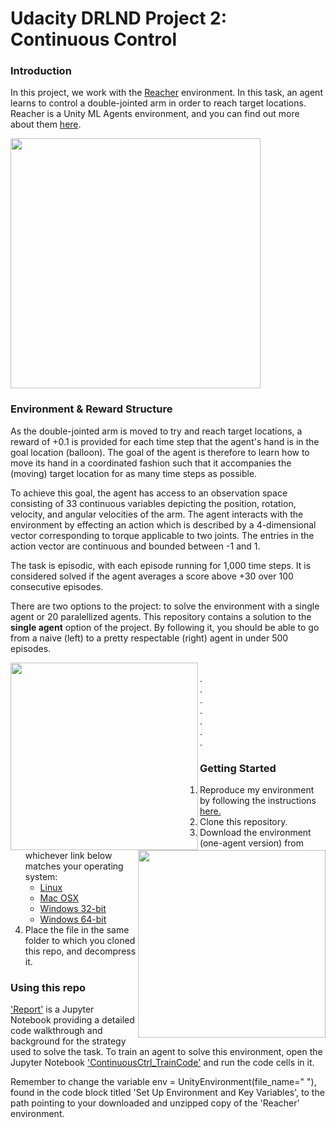 # Udacity DRLND Project 2: Continuous Control

### Introduction

In this project, we work with the [Reacher](https://github.com/Unity-Technologies/ml-agents/blob/master/docs/Learning-Environment-Examples.md#reacher) environment. In this task, an agent learns to control a double-jointed arm in order to reach target locations. Reacher is a Unity ML Agents environment, and you can find out more about them [here](https://github.com/Unity-Technologies/ml-agents).  

<img src="https://user-images.githubusercontent.com/10624937/43851024-320ba930-9aff-11e8-8493-ee547c6af349.gif" width="400"/>

### Environment & Reward Structure
As the double-jointed arm is moved to try and reach target locations, a reward of +0.1 is provided for each time step that the agent's hand is in the goal location (balloon). The goal of the agent is therefore to learn how to move its hand in a coordinated fashion such that it accompanies the (moving) target location for as many time steps as possible.  

To achieve this goal, the agent has access to an observation space consisting of 33 continuous variables depicting the position, rotation, velocity, and angular velocities of the arm. The agent interacts with the environment by effecting an action which is described by a 4-dimensional vector corresponding to torque applicable to two joints. The entries in the action vector are continuous and bounded between -1 and 1.  

The task is episodic, with each episode running for 1,000 time steps. It is considered solved if the agent averages a score above +30 over 100 consecutive episodes.  

There are two options to the project: to solve the environment with a single agent or 20 paralellized agents. This repository contains a solution to the **single agent** option of the project. By following it, you should be able to go from a naive (left) to a pretty respectable (right) agent in under 500 episodes.   

<img align='left' width="300" src="https://github.com/andrefmsmith/drlnd_ContinuousCtrlSubmission/blob/master/NaiveAgent.gif" width="300"  /> <img align='right' src="https://github.com/andrefmsmith/drlnd_ContinuousCtrlSubmission/blob/master/ExpertAgent.gif" width="300"  />  
.  
.  
.  
.  
.  
.  
.  

### Getting Started
1. Reproduce my environment by following the instructions [here.](https://github.com/udacity/deep-reinforcement-learning#dependencies)
2. Clone this repository.
3. Download the environment (one-agent version) from whichever link below matches your operating system:
   - [Linux](https://s3-us-west-1.amazonaws.com/udacity-drlnd/P2/Reacher/one_agent/Reacher_Linux.zip)
   - [Mac OSX](https://s3-us-west-1.amazonaws.com/udacity-drlnd/P2/Reacher/one_agent/Reacher.app.zip)
   - [Windows 32-bit](https://s3-us-west-1.amazonaws.com/udacity-drlnd/P2/Reacher/one_agent/Reacher_Windows_x86.zip)
   - [Windows 64-bit](https://s3-us-west-1.amazonaws.com/udacity-drlnd/P2/Reacher/one_agent/Reacher_Windows_x86_64.zip)
4. Place the file in the same folder to which you cloned this repo, and decompress it. 

### Using this repo
['Report'](https://github.com/andrefmsmith/drlnd_ContinuousCtrlSubmission/blob/master/Report.ipynb) is a Jupyter Notebook providing a detailed code walkthrough and background for the strategy used to solve the task. To train an agent to solve this environment, open the Jupyter Notebook ['ContinuousCtrl_TrainCode'](https://github.com/andrefmsmith/drlnd_ContinuousCtrlSubmission/blob/master/ContinuousCtrl_TrainCode.ipynb) and run the code cells in it.  

Remember to change the variable env = UnityEnvironment(file_name=" "), found in the code block titled 'Set Up Environment and Key Variables', to the path pointing to your downloaded and unzipped copy of the 'Reacher' environment.  
